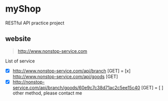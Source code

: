 # myShop
RESTful API practice project

## website
> http://www.nonstop-service.com

List of service
- [x] http://www.nonstop-service.com/api/branch [GET]
= [x] http://www.nonstop-service.com/api/goods [GET]
- [x] http://nonstop-service.com/api/branch/goods/60e9c7c38d71ac2c5ee15c40 [GET]
= [ ] other method, please contact me
